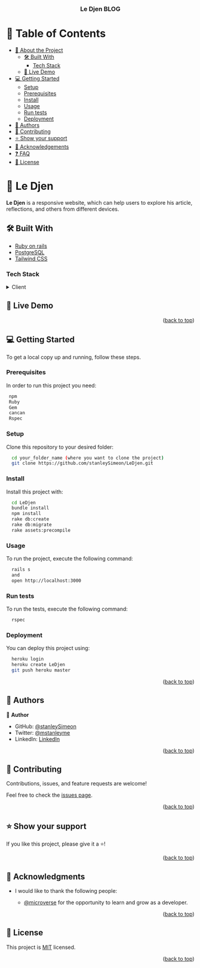 <a name="readme-top"></a>

<div align="center">
  <h3><b>Le Djen BLOG</b></h3>
</div>

<!-- TABLE OF CONTENTS -->

# 📗 Table of Contents

- [📖 About the Project](#about-project)
  - [🛠 Built With](#built-with)
    - [Tech Stack](#tech-stack)
  - [🚀 Live Demo](#live-demo)
- [💻 Getting Started](#getting-started)
  - [Setup](#setup)
  - [Prerequisites](#prerequisites)
  - [Install](#install)
  - [Usage](#usage)
  - [Run tests](#run-tests)
  - [Deployment](#triangular_flag_on_post-deployment)
- [👥 Authors](#authors)
- [🤝 Contributing](#contributing)
- [⭐️ Show your support](#support)
- [🙏 Acknowledgements](#acknowledgements)
- [❓ FAQ](#faq)
- [📝 License](#license)

<!-- PROJECT DESCRIPTION -->

# 📖 Le Djen <a name="about-project"></a>

**Le Djen** is a responsive website, which can help users to explore his article, reflections, and others from different devices.

## 🛠 Built With <a name="built-with"></a>

- [Ruby on rails](https://rubyonrails.org/)
- [PostgreSQL](https://www.postgresql.org/)
- [Tailwind CSS](https://tailwindcss.com/)

### Tech Stack <a name="tech-stack"></a>

<details>
  <summary>Client</summary>
  <ul>
    <li><a href="https://www.rubyonrails.org/">Ruby on rails</a></li>
    <li><a href="https://www.tailwindcss.com/">Tailwind CSS</a></li>
  </ul>
  <summary>Server</summary>
    <ul>
      <li><a href="https://www.postgresql.org/">PostgreSQL</a></li>
    </ul>
</details>

<!-- LIVE DEMO -->

## 🚀 Live Demo <a name="live-demo"></a>

<!-- - [Live Demo Link](https://mstanle.me) -->

<p align="right">(<a href="#readme-top">back to top</a>)</p>

<!-- GETTING STARTED -->

## 💻 Getting Started <a name="getting-started"></a>

To get a local copy up and running, follow these steps.

### Prerequisites

In order to run this project you need:

```sh
 npm
 Ruby
 Gem
 cancan
 Rspec
```

### Setup

Clone this repository to your desired folder:

```sh
  cd your_folder_name (where you want to clone the project)
  git clone https://github.com/stanleySimeon/LeDjen.git
```

### Install

Install this project with:

```sh
  cd LeDjen
  bundle install
  npm install
  rake db:create
  rake db:migrate
  rake assets:precompile
```

### Usage

To run the project, execute the following command:

```sh
  rails s
  and
  open http://localhost:3000
```

### Run tests

To run the tests, execute the following command:

```sh
  rspec
```

### Deployment

You can deploy this project using:

  ```sh
    heroku login
    heroku create LeDjen
    git push heroku master
  ```

<p align="right">(<a href="#readme-top">back to top</a>)</p>

<!-- AUTHORS -->

## 👥 Authors <a name="authors"></a>

👤 **Author**

- GitHub: [@stanleySimeon](https://github.com/stanleySimeon)
- Twitter: [@mstanleyme](https://twitter.com/mstanleyme)
- LinkedIn: [LinkedIn](https://linkedin.com/in/stanleysimeon)

<p align="right">(<a href="#readme-top">back to top</a>)</p>

<!-- CONTRIBUTING -->

## 🤝 Contributing <a name="contributing"></a>

Contributions, issues, and feature requests are welcome!

Feel free to check the [issues page](../../issues/).

<p align="right">(<a href="#readme-top">back to top</a>)</p>

<!-- SUPPORT -->

## ⭐️ Show your support <a name="support"></a>

If you like this project, please give it a ⭐️!

<p align="right">(<a href="#readme-top">back to top</a>)</p>

<!-- ACKNOWLEDGEMENTS -->

## 🙏 Acknowledgments <a name="acknowledgements"></a>

- I would like to thank the following people:

  - [@microverse](https://github.com/microverseinc) for the opportunity to learn and grow as a developer.

<p align="right">(<a href="#readme-top">back to top</a>)</p>

<!-- LICENSE -->
## 📝 License <a name="license"></a>

This project is [MIT](./LICENSE) licensed.

<p align="right">(<a href="#readme-top">back to top</a>)</p>
